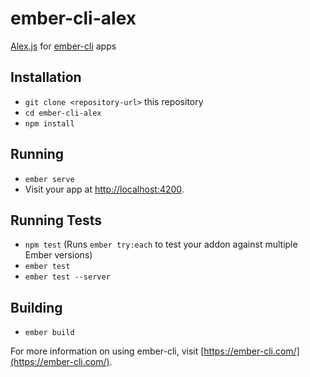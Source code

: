 # ember-cli-alex

[Alex.js](http://alexjs.com/) for [ember-cli](http://ember-cli.com/) apps

## Installation

* `git clone <repository-url>` this repository
* `cd ember-cli-alex`
* `npm install`

## Running

* `ember serve`
* Visit your app at [http://localhost:4200](http://localhost:4200).

## Running Tests

* `npm test` (Runs `ember try:each` to test your addon against multiple Ember versions)
* `ember test`
* `ember test --server`

## Building

* `ember build`

For more information on using ember-cli, visit [https://ember-cli.com/](https://ember-cli.com/).
